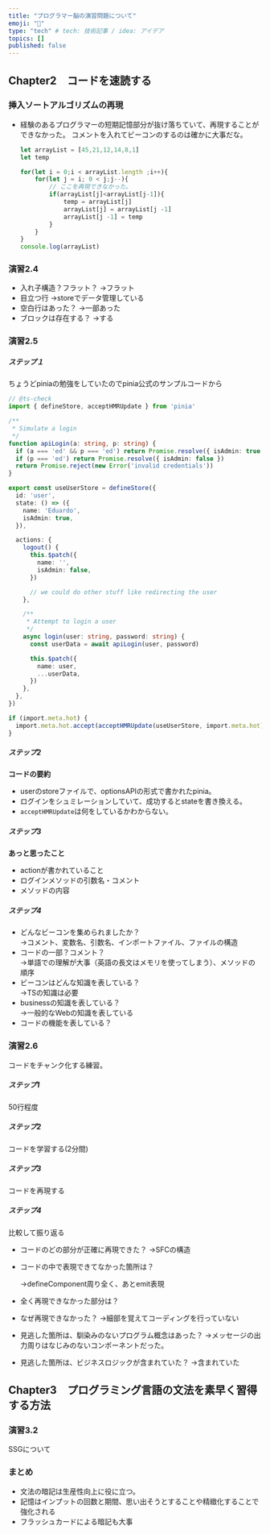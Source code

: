 ```yaml
---
title: "プログラマー脳の演習問題について"
emoji: "👋"
type: "tech" # tech: 技術記事 / idea: アイデア
topics: []
published: false
---
```




## Chapter2　コードを速読する

### 挿入ソートアルゴリズムの再現

* 経験のあるプログラマーの短期記憶部分が抜け落ちていて、再現することができなかった。
  コメントを入れてビーコンのするのは確かに大事だな。

  ```ts
  let arrayList = [45,21,12,14,8,1]
  let temp
  
  for(let i = 0;i < arrayList.length ;i++){
      for(let j = i; 0 < j;j--){
          // ここを再現できなかった。
          if(arrayList[j]<arrayList[j-1]){
              temp = arrayList[j]
              arrayList[j] = arrayList[j -1]
              arrayList[j -1] = temp
          }
      }
  }
  console.log(arrayList)
  ```

  

### 演習2.4

* 入れ子構造？フラット？
  →フラット
* 目立つ行
  →storeでデータ管理している
* 空白行はあった？
  →一部あった
* ブロックは存在する？
  →する

### 演習2.5

##### ステップ１

ちょうどpiniaの勉強をしていたのでpinia公式のサンプルコードから

```ts
// @ts-check
import { defineStore, acceptHMRUpdate } from 'pinia'

/**
 * Simulate a login
 */
function apiLogin(a: string, p: string) {
  if (a === 'ed' && p === 'ed') return Promise.resolve({ isAdmin: true })
  if (p === 'ed') return Promise.resolve({ isAdmin: false })
  return Promise.reject(new Error('invalid credentials'))
}

export const useUserStore = defineStore({
  id: 'user',
  state: () => ({
    name: 'Eduardo',
    isAdmin: true,
  }),

  actions: {
    logout() {
      this.$patch({
        name: '',
        isAdmin: false,
      })

      // we could do other stuff like redirecting the user
    },

    /**
     * Attempt to login a user
     */
    async login(user: string, password: string) {
      const userData = await apiLogin(user, password)

      this.$patch({
        name: user,
        ...userData,
      })
    },
  },
})

if (import.meta.hot) {
  import.meta.hot.accept(acceptHMRUpdate(useUserStore, import.meta.hot))
}
```

##### ステップ2

**コードの要約**

* userのstoreファイルで、optionsAPIの形式で書かれたpinia。
* ログインをシュミレーションしていて、成功するとstateを書き換える。
* `acceptHMRUpdate`は何をしているかわからない。

##### ステップ3

**あっと思ったこと**

* actionが書かれていること
* ログインメソッドの引数名・コメント
* メソッドの内容

##### ステップ4

* どんなビーコンを集められましたか？  
  →コメント、変数名、引数名、インポートファイル、ファイルの構造
* コードの一部？コメント？  
  →単語での理解が大事（英語の長文はメモリを使ってしまう）、メソッドの順序
* ビーコンはどんな知識を表している？    
  →TSの知識は必要
* businessの知識を表している？  
  →一般的なWebの知識を表している
* コードの機能を表している？

### 演習2.6

コードをチャンク化する練習。

##### ステップ1

50行程度

##### ステップ2

コードを学習する(2分間)

##### ステップ3

コードを再現する

##### ステップ4

比較して振り返る

* コードのどの部分が正確に再現できた？
  →SFCの構造

* コードの中で表現できてなかった箇所は？

  →defineComponent周り全く、あとemit表現

* 全く再現できなかった部分は？

* なぜ再現できなかった？
  →細部を覚えてコーディングを行っていない

* 見逃した箇所は、馴染みのないプログラム概念はあった？
  →メッセージの出力周りはなじみのないコンポーネントだった。

* 見逃した箇所は、ビジネスロジックが含まれていた？
  →含まれていた

## Chapter3　プログラミング言語の文法を素早く習得する方法

### 演習3.2

SSGについて

### まとめ

* 文法の暗記は生産性向上に役に立つ。
* 記憶はインプットの回数と期間、思い出そうとすることや精緻化することで強化される
* フラッシュカードによる暗記も大事